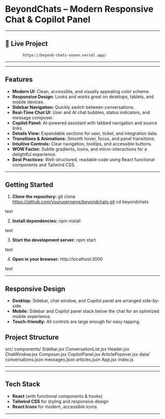 # BeyondChats – Modern Responsive Chat & Copilot Panel

---

## 🔗 Live Project

            https://beyond-chats-seven.vercel.app/

---
---

## Features

- **Modern UI:** Clean, accessible, and visually appealing color scheme.
- **Responsive Design:** Looks and works great on desktops, tablets, and mobile devices.
- **Sidebar Navigation:** Quickly switch between conversations.
- **Real-Time Chat UI:** User and AI chat bubbles, status indicators, and message composer.
- **Copilot Panel:** AI-powered assistant with tabbed navigation and source links.
- **Details View:** Expandable sections for user, ticket, and integration data.
- **Transitions & Animations:** Smooth hover, focus, and panel transitions.
- **Intuitive Controls:** Clear navigation, tooltips, and accessible buttons.
- **WOW Factor:** Subtle gradients, icons, and micro-interactions for a delightful experience.
- **Best Practices:** Well-structured, readable code using React functional components and Tailwind CSS.

---

## Getting Started

1. **Clone the repository:**
git clone https://github.com/yourusername/beyondchats.git
cd beyondchats

text

2. **Install dependencies:**
npm install

text

3. **Start the development server:**
npm start

text

4. **Open in your browser:**
http://localhost:3000

text

---

## Responsive Design

- **Desktop:** Sidebar, chat window, and Copilot panel are arranged side-by-side.
- **Mobile:** Sidebar and Copilot panel stack below the chat for an optimized mobile experience.
- **Touch-friendly:** All controls are large enough for easy tapping.


## Project Structure

src/
components/
Sidebar.jsx
ConversationList.jsx
Header.jsx
ChatWindow.jsx
Composer.jsx
CopilotPanel.jsx
ArticlePopover.jsx
data/
conversations.json
messages.json
articles.json
App.jsx
index.js

---
---

## Tech Stack

- **React** (with functional components & hooks)
- **Tailwind CSS** for styling and responsive design
- **React Icons** for modern, accessible icons

---

